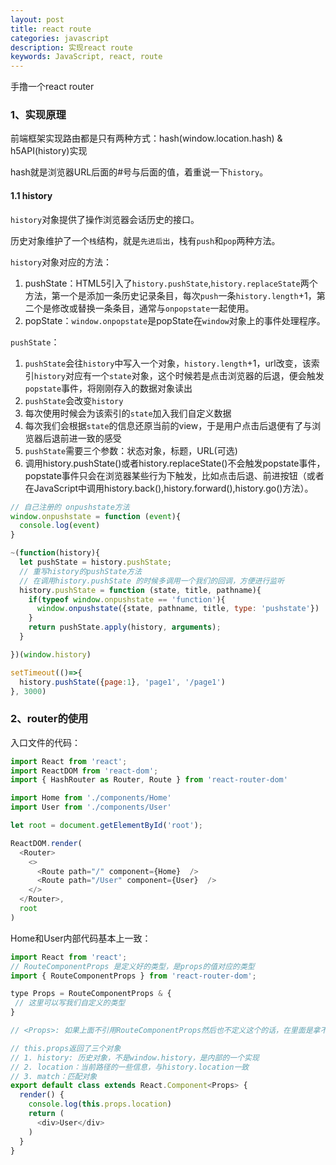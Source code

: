 ```yaml
---
layout: post
title: react route
categories: javascript
description: 实现react route
keywords: JavaScript, react, route
---
```


手撸一个react router

### 1、实现原理

前端框架实现路由都是只有两种方式：hash(window.location.hash) & h5API(history)实现

hash就是浏览器URL后面的#号与后面的值，着重说一下`history`。

#### 1.1 history

`history`对象提供了操作浏览器会话历史的接口。

历史对象维护了一个`栈`结构，就是`先进后出`，栈有`push`和`pop`两种方法。

`history`对象对应的方法：

1. pushState：HTML5引入了`history.pushState`,`history.replaceState`两个方法，第一个是添加一条历史记录条目，每次`push`一条`history.length`+1，第二个是修改或替换一条条目，通常与`onpopstate`一起使用。
2. popState：`window.onpopstate`是popState在`window`对象上的事件处理程序。


`pushState`：
1. `pushState`会往`history`中写入一个对象，`history.length`+1，url改变，该索引`history`对应有一个`state`对象，这个时候若是点击浏览器的后退，便会触发`popstate`事件，将刚刚存入的数据对象读出
2. `pushState`会改变`history`
3. 每次使用时候会为该索引的`state`加入我们自定义数据
4. 每次我们会根据`state`的信息还原当前的view，于是用户点击后退便有了与浏览器后退前进一致的感受
5. `pushState`需要三个参数：状态对象，标题，URL(可选)
6. 调用history.pushState()或者history.replaceState()不会触发popstate事件，popstate事件只会在浏览器某些行为下触发，比如点击后退、前进按钮（或者在JavaScript中调用history.back(),history.forward(),history.go()方法）。


```js
// 自己注册的 onpushstate方法
window.onpushstate = function (event){
  console.log(event)
}

~(function(history){
  let pushState = history.pushState;
  // 重写history的pushState方法
  // 在调用history.pushState 的时候多调用一个我们的回调，方便进行监听
  history.pushState = function (state, title, pathname){
    if(typeof window.onpushstate == 'function'){
      window.onpushstate({state, pathname, title, type: 'pushstate'})
    }
    return pushState.apply(history, arguments);
  }

})(window.history)

setTimeout(()=>{
  history.pushState({page:1}, 'page1', '/page1')
}, 3000)

```

### 2、router的使用

入口文件的代码：

```js
import React from 'react';
import ReactDOM from 'react-dom';
import { HashRouter as Router, Route } from 'react-router-dom'

import Home from './components/Home'
import User from './components/User'

let root = document.getElementById('root');

ReactDOM.render(
  <Router>
    <>
      <Route path="/" component={Home}  />
      <Route path="/User" component={User}  />
    </>
  </Router>,
  root
)
```

Home和User内部代码基本上一致：
```js
import React from 'react';
// RouteComponentProps 是定义好的类型，是props的值对应的类型
import { RouteComponentProps } from 'react-router-dom';

type Props = RouteComponentProps & {
 // 这里可以写我们自定义的类型
}

// <Props>: 如果上面不引用RouteComponentProps然后也不定义这个的话，在里面是拿不到this.props.location的，只能拿到this.props，因为默认只有一个props，然后props有一个children，类型是一个reactElement，所以需要定义好，然后才可以使用

// this.props返回了三个对象
// 1. history: 历史对象，不是window.history，是内部的一个实现
// 2. location：当前路径的一些信息，与history.location一致
// 3. match：匹配对象
export default class extends React.Component<Props> {
  render() {
    console.log(this.props.location)
    return (
      <div>User</div>
    )
  }
}

```






